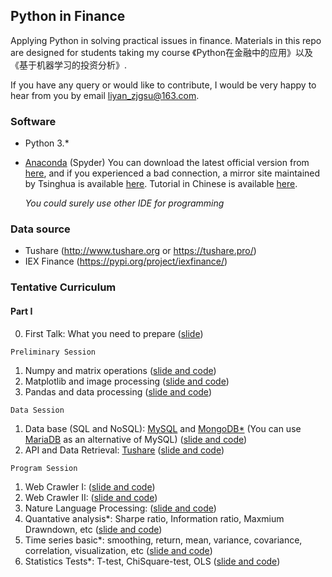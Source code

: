 ## Python in Finance

Applying Python in solving practical issues in finance.  Materials in this repo are designed for students taking my course 《Python在金融中的应用》以及《基于机器学习的投资分析》. 

If you have any query or would like to contribute, I would be very happy to hear from you by email liyan_zjgsu@163.com. 

### Software 

+ Python 3.* 

+ [Anaconda](https://www.anaconda.com/) (Spyder)    You can download the latest official version from [here](https://www.anaconda.com/), and if you experienced a bad connection, a mirror site maintained by Tsinghua is available [here](https://mirrors.tuna.tsinghua.edu.cn/anaconda/archive/).  Tutorial in Chinese is available [here](https://www.jianshu.com/p/62f155eb6ac5). 

  *You could surely use other IDE for programming*

### Data source
+ Tushare  (http://www.tushare.org or https://tushare.pro/)
+ IEX Finance  (https://pypi.org/project/iexfinance/)



### Tentative Curriculum


#### Part I

0. First Talk: What you need to prepare ([slide](First_Talk.md))

`Preliminary Session` 

1. Numpy and matrix operations ([slide and code](/BasicSession/numpy_learn.ipynb))
2. Matplotlib and image processing ([slide and code](/BasicSession/matplotlib_learn.ipynb))
3. Pandas and data processing ([slide and code](/BasicSession/pandas_learn.ipynb))

`Data Session`

1. Data base (SQL and NoSQL):  [MySQL](https://www.mysql.com/) and [MongoDB*](https://www.mongodb.com/)  (You can use [MariaDB](https://mariadb.org/) as an alternative of MySQL)  ([slide and code](/DataSession/database_learn.ipynb))
2. API and Data Retrieval:  [Tushare](http://www.tushare.org) ([slide and code](/DataSession/API_and_Data_Retrieval.ipynb))

`Program Session`

1. Web Crawler I: ([slide and code](/ProgramSession/spider01_learn.ipynb))
2. Web Crawler II: ([slide and code](/ProgramSession/spider02_learn.ipynb))
3. Nature Language Processing: ([slide and code](/ProgramSession/nlp_learn.ipynb))
4. Quantative analysis*: Sharpe ratio, Information ratio, Maxmium Drawndown, etc ([slide and code](/ProgramSession/quant_learn.ipynb))
5. Time series basic*: smoothing, return, mean, variance, covariance, correlation, visualization, etc ([slide and code](/ProgramSession/time_series_learn.ipynb))
6. Statistics Tests*: T-test, ChiSquare-test, OLS ([slide and code](/ProgramSession/statistics_learn.ipynb))

